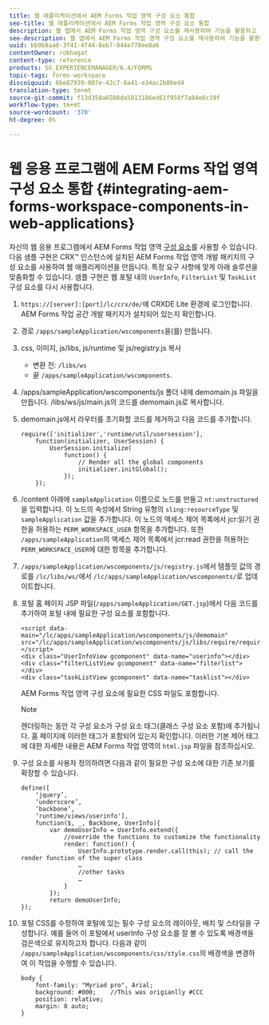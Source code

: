```yaml
---
title: 웹 애플리케이션에서 AEM Forms 작업 영역 구성 요소 통합
seo-title: 웹 애플리케이션에서 AEM Forms 작업 영역 구성 요소 통합
description: 웹 앱에서 AEM Forms 작업 영역 구성 요소를 재사용하여 기능을 활용하고 긴밀한 통합을 제공하는 방법을 살펴봅니다.
seo-description: 웹 앱에서 AEM Forms 작업 영역 구성 요소를 재사용하여 기능을 활용하고 긴밀한 통합을 제공하는 방법을 살펴봅니다.
uuid: bb9b8aa0-3f41-4f44-8eb7-944e778ee8a6
contentOwner: robhagat
content-type: reference
products: SG_EXPERIENCEMANAGER/6.4/FORMS
topic-tags: forms-workspace
discoiquuid: 6be87939-007e-42c7-8a41-e34ac2b8bed4
translation-type: tm+mt
source-git-commit: f13d358a6508da5813186ed61f959f7a84e6c19f
workflow-type: tm+mt
source-wordcount: '370'
ht-degree: 0%

---
```



# 웹 응용 프로그램에 AEM Forms 작업 영역 구성 요소 통합 {#integrating-aem-forms-workspace-components-in-web-applications}

자신의 웹 응용 프로그램에서 AEM Forms 작업 영역 [구성 요소](/help/forms/using/description-reusable-components.md)를 사용할 수 있습니다. 다음 샘플 구현은 CRX™ 인스턴스에 설치된 AEM Forms 작업 영역 개발 패키지의 구성 요소를 사용하여 웹 애플리케이션을 만듭니다. 특정 요구 사항에 맞게 아래 솔루션을 맞춤화할 수 있습니다. 샘플 구현은 웹 포털 내의 `UserInfo`, `FilterList` 및 `TaskList`구성 요소를 다시 사용합니다.

1. `https://[server]:[port]/lc/crx/de/`에 CRXDE Lite 환경에 로그인합니다. AEM Forms 작업 공간 개발 패키지가 설치되어 있는지 확인합니다.
1. 경로 `/apps/sampleApplication/wscomponents`을(를) 만듭니다.
1. css, 이미지, js/libs, js/runtime 및 js/registry.js 복사

   * 변환 전: `/libs/ws`
   * 끝 `/apps/sampleApplication/wscomponents`.

1. /apps/sampleApplication/wscomponents/js 폴더 내에 demomain.js 파일을 만듭니다. /libs/ws/js/main.js의 코드를 demomain.js로 복사합니다.
1. demomain.js에서 라우터를 초기화할 코드를 제거하고 다음 코드를 추가합니다.

   ```
   require(['initializer','runtime/util/usersession'], 
       function(initializer, UserSession) { 
           UserSession.initialize( 
               function() { 
                   // Render all the global components
                   initializer.initGlobal();  
               }); 
       });
   ```

1. /content 아래에 `sampleApplication` 이름으로 노드를 만들고 `nt:unstructured`을 입력합니다. 이 노드의 속성에서 String 유형의 `sling:resourceType` 및 `sampleApplication` 값을 추가합니다. 이 노드의 액세스 제어 목록에서 jcr:읽기 권한을 허용하는 `PERM_WORKSPACE_USER` 항목을 추가합니다. 또한 `/apps/sampleApplication`의 액세스 제어 목록에서 jcr:read 권한을 허용하는 `PERM_WORKSPACE_USER`에 대한 항목을 추가합니다.
1. `/apps/sampleApplication/wscomponents/js/registry.js`에서 템플릿 값의 경로를 `/lc/libs/ws/`에서 `/lc/apps/sampleApplication/wscomponents/`로 업데이트합니다.
1. 포털 홈 페이지 JSP 파일(`/apps/sampleApplication/GET.jsp`)에서 다음 코드를 추가하여 포털 내에 필요한 구성 요소를 포함합니다.

   ```as3
   <script data-main="/lc/apps/sampleApplication/wscomponents/js/demomain" src="/lc/apps/sampleApplication/wscomponents/js/libs/require/require.js"></script>
   <div class="UserInfoView gcomponent" data-name="userinfo"></div> 
   <div class="filterListView gcomponent" data-name="filterlist"></div> 
   <div class="taskListView gcomponent" data-name="tasklist"></div> 
   ```

   AEM Forms 작업 영역 구성 요소에 필요한 CSS 파일도 포함합니다.

   >[!NOTE]
   >
   >렌더링하는 동안 각 구성 요소가 구성 요소 태그(클래스 구성 요소 포함)에 추가됩니다. 홈 페이지에 이러한 태그가 포함되어 있는지 확인합니다. 이러한 기본 제어 태그에 대한 자세한 내용은 AEM Forms 작업 영역의 `html.jsp` 파일을 참조하십시오.

1. 구성 요소를 사용자 정의하려면 다음과 같이 필요한 구성 요소에 대한 기존 보기를 확장할 수 있습니다.

   ```as3
   define([ 
       ‘jquery’, 
       ‘underscore’, 
       ‘backbone’, 
       ‘runtime/views/userinfo'],
       function($, _, Backbone, UserInfo){ 
           var demoUserInfo = UserInfo.extend({ 
               //override the functions to customize the functionality 
               render: function() { 
                   UserInfo.prototype.render.call(this); // call the render function of the super class 
                   … 
                   //other tasks 
                   … 
               } 
           }); 
           return demoUserInfo; 
   });
   ```

1. 포털 CSS를 수정하여 포털에 있는 필수 구성 요소의 레이아웃, 배치 및 스타일을 구성합니다. 예를 들어 이 포털에서 userInfo 구성 요소를 잘 볼 수 있도록 배경색을 검은색으로 유지하고자 합니다. 다음과 같이 `/apps/sampleApplication/wscomponents/css/style.css`의 배경색을 변경하여 이 작업을 수행할 수 있습니다.

   ```as3
   body {
       font-family: "Myriad pro", Arial;
       background: #000;    //This was origianlly #CCC    
       position: relative;
       margin: 0 auto;
   }
   ```
